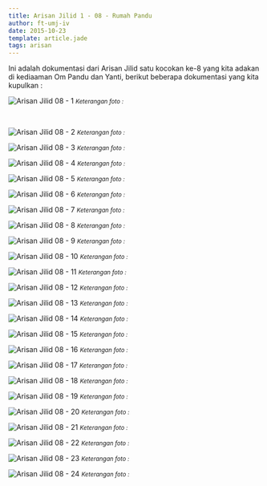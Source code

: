 ```yaml
---
title: Arisan Jilid 1 - 08 - Rumah Pandu
author: ft-umj-iv
date: 2015-10-23
template: article.jade
tags: arisan
---
```


Ini adalah dokumentasi dari Arisan Jilid satu kocokan ke-8 yang kita adakan di kediaaman Om Pandu dan Yanti, berikut beberapa dokumentasi yang kita kupulkan :

![Arisan Jilid 08 - 1](Arisan-Jilid-08-1.jpg)
<small>_Keterangan foto :_</small>

<br/>
<span class="more"></span>

![Arisan Jilid 08 - 2](Arisan-Jilid-08-2.jpg)
<small>_Keterangan foto :_</small>

![Arisan Jilid 08 - 3](Arisan-Jilid-08-3.jpg)
<small>_Keterangan foto :_</small>

![Arisan Jilid 08 - 4](Arisan-Jilid-08-4.jpg)
<small>_Keterangan foto :_</small>

![Arisan Jilid 08 - 5](Arisan-Jilid-08-5.jpg)
<small>_Keterangan foto :_</small>

![Arisan Jilid 08 - 6](Arisan-Jilid-08-6.jpg)
<small>_Keterangan foto :_</small>

![Arisan Jilid 08 - 7](Arisan-Jilid-08-7.jpg)
<small>_Keterangan foto :_</small>

![Arisan Jilid 08 - 8](Arisan-Jilid-08-8.jpg)
<small>_Keterangan foto :_</small>

![Arisan Jilid 08 - 9](Arisan-Jilid-08-9.jpg)
<small>_Keterangan foto :_</small>

![Arisan Jilid 08 - 10](Arisan-Jilid-08-10.jpg)
<small>_Keterangan foto :_</small>

![Arisan Jilid 08 - 11](Arisan-Jilid-08-11.jpg)
<small>_Keterangan foto :_</small>

![Arisan Jilid 08 - 12](Arisan-Jilid-08-12.jpg)
<small>_Keterangan foto :_</small>

![Arisan Jilid 08 - 13](Arisan-Jilid-08-13.jpg)
<small>_Keterangan foto :_</small>

![Arisan Jilid 08 - 14](Arisan-Jilid-08-14.jpg)
<small>_Keterangan foto :_</small>

![Arisan Jilid 08 - 15](Arisan-Jilid-08-15.jpg)
<small>_Keterangan foto :_</small>

![Arisan Jilid 08 - 16](Arisan-Jilid-08-16.jpg)
<small>_Keterangan foto :_</small>

![Arisan Jilid 08 - 17](Arisan-Jilid-08-17.jpg)
<small>_Keterangan foto :_</small>

![Arisan Jilid 08 - 18](Arisan-Jilid-08-18.jpg)
<small>_Keterangan foto :_</small>

![Arisan Jilid 08 - 19](Arisan-Jilid-08-19.jpg)
<small>_Keterangan foto :_</small>

![Arisan Jilid 08 - 20](Arisan-Jilid-08-20.jpg)
<small>_Keterangan foto :_</small>

![Arisan Jilid 08 - 21](Arisan-Jilid-08-21.jpg)
<small>_Keterangan foto :_</small>

![Arisan Jilid 08 - 22](Arisan-Jilid-08-22.jpg)
<small>_Keterangan foto :_</small>

![Arisan Jilid 08 - 23](Arisan-Jilid-08-23.jpg)
<small>_Keterangan foto :_</small>

![Arisan Jilid 08 - 24](Arisan-Jilid-08-24.jpg)
<small>_Keterangan foto :_</small>
